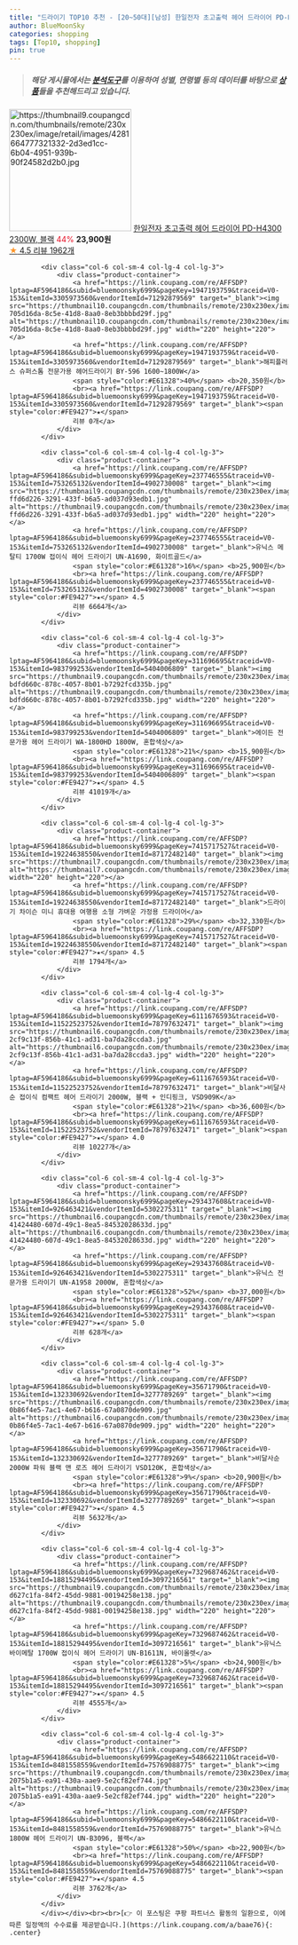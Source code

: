 ```yaml
---
title: "드라이기 TOP10 추천 - [20~50대][남성] 한일전자 초고출력 헤어 드라이어 PD-H4300 2300W, 블랙"
author: BlueMoonSky
categories: shopping
tags: [Top10, shopping]
pin: true
---
```


> ##### 해당 게시물에서는 [**분석도구**](https://itemscout.io/)를 이용하여 **성별**, **연령별** 등의 데이터를 바탕으로 [**상품**](https://link.coupang.com/a/baae76)들을 추천해드리고 있습니다.
<div class="container"><div class="row">
            <div class="col-6 col-sm-4 col-lg-4 col-lg-3">
                <div class="product-container">
                    <a href="https://link.coupang.com/re/AFFSDP?lptag=AF5964186&subid=bluemoonsky6999&pageKey=130911332&traceid=V0-153&itemId=385318409&vendorItemId=3936474941" target="_blank"><img src="https://thumbnail9.coupangcdn.com/thumbnails/remote/230x230ex/image/retail/images/4281664777321332-2d3ed1cc-6b04-4951-939b-90f24582d2b0.jpg" alt="https://thumbnail9.coupangcdn.com/thumbnails/remote/230x230ex/image/retail/images/4281664777321332-2d3ed1cc-6b04-4951-939b-90f24582d2b0.jpg" width="220" height="220"></a>
                    <a href="https://link.coupang.com/re/AFFSDP?lptag=AF5964186&subid=bluemoonsky6999&pageKey=130911332&traceid=V0-153&itemId=385318409&vendorItemId=3936474941" target="_blank">한일전자 초고출력 헤어 드라이어 PD-H4300 2300W, 블랙</a>
                    <span style="color:#E61328">44%</span> <b>23,900원</b>
                    <br><a href="https://link.coupang.com/re/AFFSDP?lptag=AF5964186&subid=bluemoonsky6999&pageKey=130911332&traceid=V0-153&itemId=385318409&vendorItemId=3936474941" target="_blank"><span style="color:#FE9427">★</span> 4.5
                    리뷰 1962개</a>
                </div>
            </div>
            
            <div class="col-6 col-sm-4 col-lg-4 col-lg-3">
                <div class="product-container">
                    <a href="https://link.coupang.com/re/AFFSDP?lptag=AF5964186&subid=bluemoonsky6999&pageKey=1947193759&traceid=V0-153&itemId=3305973560&vendorItemId=71292879569" target="_blank"><img src="https://thumbnail10.coupangcdn.com/thumbnails/remote/230x230ex/image/retail/images/451740198123299-705d16da-8c5e-41d8-8aa0-8eb3bbbbd29f.jpg" alt="https://thumbnail10.coupangcdn.com/thumbnails/remote/230x230ex/image/retail/images/451740198123299-705d16da-8c5e-41d8-8aa0-8eb3bbbbd29f.jpg" width="220" height="220"></a>
                    <a href="https://link.coupang.com/re/AFFSDP?lptag=AF5964186&subid=bluemoonsky6999&pageKey=1947193759&traceid=V0-153&itemId=3305973560&vendorItemId=71292879569" target="_blank">해피플러스 슈퍼스톰 전문가용 헤어드라이기 BY-596 1600~1800W</a>
                    <span style="color:#E61328">40%</span> <b>20,350원</b>
                    <br><a href="https://link.coupang.com/re/AFFSDP?lptag=AF5964186&subid=bluemoonsky6999&pageKey=1947193759&traceid=V0-153&itemId=3305973560&vendorItemId=71292879569" target="_blank"><span style="color:#FE9427">★</span> 
                    리뷰 0개</a>
                </div>
            </div>
            
            <div class="col-6 col-sm-4 col-lg-4 col-lg-3">
                <div class="product-container">
                    <a href="https://link.coupang.com/re/AFFSDP?lptag=AF5964186&subid=bluemoonsky6999&pageKey=237746555&traceid=V0-153&itemId=753265132&vendorItemId=4902730008" target="_blank"><img src="https://thumbnail9.coupangcdn.com/thumbnails/remote/230x230ex/image/retail/images/8835214994474320-ffd6d226-3291-433f-b6a5-ad037d93edb1.jpg" alt="https://thumbnail9.coupangcdn.com/thumbnails/remote/230x230ex/image/retail/images/8835214994474320-ffd6d226-3291-433f-b6a5-ad037d93edb1.jpg" width="220" height="220"></a>
                    <a href="https://link.coupang.com/re/AFFSDP?lptag=AF5964186&subid=bluemoonsky6999&pageKey=237746555&traceid=V0-153&itemId=753265132&vendorItemId=4902730008" target="_blank">유닉스 메탈티 1700W 접이식 헤어 드라이기 UN-A1690, 화이트골드</a>
                    <span style="color:#E61328">16%</span> <b>25,900원</b>
                    <br><a href="https://link.coupang.com/re/AFFSDP?lptag=AF5964186&subid=bluemoonsky6999&pageKey=237746555&traceid=V0-153&itemId=753265132&vendorItemId=4902730008" target="_blank"><span style="color:#FE9427">★</span> 4.5
                    리뷰 6664개</a>
                </div>
            </div>
            
            <div class="col-6 col-sm-4 col-lg-4 col-lg-3">
                <div class="product-container">
                    <a href="https://link.coupang.com/re/AFFSDP?lptag=AF5964186&subid=bluemoonsky6999&pageKey=311696695&traceid=V0-153&itemId=983799253&vendorItemId=5404006809" target="_blank"><img src="https://thumbnail9.coupangcdn.com/thumbnails/remote/230x230ex/image/retail/images/1934922390278959-bdfd660c-878c-4057-8b01-b7292fcd335b.jpg" alt="https://thumbnail9.coupangcdn.com/thumbnails/remote/230x230ex/image/retail/images/1934922390278959-bdfd660c-878c-4057-8b01-b7292fcd335b.jpg" width="220" height="220"></a>
                    <a href="https://link.coupang.com/re/AFFSDP?lptag=AF5964186&subid=bluemoonsky6999&pageKey=311696695&traceid=V0-153&itemId=983799253&vendorItemId=5404006809" target="_blank">에이든 전문가용 헤어 드라이기 WA-1800HD 1800W, 혼합색상</a>
                    <span style="color:#E61328">21%</span> <b>15,900원</b>
                    <br><a href="https://link.coupang.com/re/AFFSDP?lptag=AF5964186&subid=bluemoonsky6999&pageKey=311696695&traceid=V0-153&itemId=983799253&vendorItemId=5404006809" target="_blank"><span style="color:#FE9427">★</span> 4.5
                    리뷰 41019개</a>
                </div>
            </div>
            
            <div class="col-6 col-sm-4 col-lg-4 col-lg-3">
                <div class="product-container">
                    <a href="https://link.coupang.com/re/AFFSDP?lptag=AF5964186&subid=bluemoonsky6999&pageKey=7415717527&traceid=V0-153&itemId=19224638550&vendorItemId=87172482140" target="_blank"><img src="https://thumbnail7.coupangcdn.com/thumbnails/remote/230x230ex/image/vendor_inventory/28d1/3acd9be37d219bcc599177c2e28877780f82edba1e99bb52ef825cb36fb2.png" alt="https://thumbnail7.coupangcdn.com/thumbnails/remote/230x230ex/image/vendor_inventory/28d1/3acd9be37d219bcc599177c2e28877780f82edba1e99bb52ef825cb36fb2.png" width="220" height="220"></a>
                    <a href="https://link.coupang.com/re/AFFSDP?lptag=AF5964186&subid=bluemoonsky6999&pageKey=7415717527&traceid=V0-153&itemId=19224638550&vendorItemId=87172482140" target="_blank">드라이기 차이슨 미니 휴대용 여행용 소형 가벼운 가정용 드라이어</a>
                    <span style="color:#E61328">29%</span> <b>32,330원</b>
                    <br><a href="https://link.coupang.com/re/AFFSDP?lptag=AF5964186&subid=bluemoonsky6999&pageKey=7415717527&traceid=V0-153&itemId=19224638550&vendorItemId=87172482140" target="_blank"><span style="color:#FE9427">★</span> 4.5
                    리뷰 1794개</a>
                </div>
            </div>
            
            <div class="col-6 col-sm-4 col-lg-4 col-lg-3">
                <div class="product-container">
                    <a href="https://link.coupang.com/re/AFFSDP?lptag=AF5964186&subid=bluemoonsky6999&pageKey=6111676593&traceid=V0-153&itemId=11522523752&vendorItemId=78797632471" target="_blank"><img src="https://thumbnail6.coupangcdn.com/thumbnails/remote/230x230ex/image/retail/images/8579085663522574-2cf9c13f-856b-41c1-ad31-ba7da28ccda3.jpg" alt="https://thumbnail6.coupangcdn.com/thumbnails/remote/230x230ex/image/retail/images/8579085663522574-2cf9c13f-856b-41c1-ad31-ba7da28ccda3.jpg" width="220" height="220"></a>
                    <a href="https://link.coupang.com/re/AFFSDP?lptag=AF5964186&subid=bluemoonsky6999&pageKey=6111676593&traceid=V0-153&itemId=11522523752&vendorItemId=78797632471" target="_blank">비달사순 접이식 컴팩트 헤어 드라이기 2000W, 블랙 + 인디핑크, VSD909K</a>
                    <span style="color:#E61328">21%</span> <b>36,600원</b>
                    <br><a href="https://link.coupang.com/re/AFFSDP?lptag=AF5964186&subid=bluemoonsky6999&pageKey=6111676593&traceid=V0-153&itemId=11522523752&vendorItemId=78797632471" target="_blank"><span style="color:#FE9427">★</span> 4.0
                    리뷰 10227개</a>
                </div>
            </div>
            
            <div class="col-6 col-sm-4 col-lg-4 col-lg-3">
                <div class="product-container">
                    <a href="https://link.coupang.com/re/AFFSDP?lptag=AF5964186&subid=bluemoonsky6999&pageKey=293437608&traceid=V0-153&itemId=926463421&vendorItemId=5302275311" target="_blank"><img src="https://thumbnail6.coupangcdn.com/thumbnails/remote/230x230ex/image/retail/images/8846017794185854-41424480-607d-49c1-8ea5-84532028633d.jpg" alt="https://thumbnail6.coupangcdn.com/thumbnails/remote/230x230ex/image/retail/images/8846017794185854-41424480-607d-49c1-8ea5-84532028633d.jpg" width="220" height="220"></a>
                    <a href="https://link.coupang.com/re/AFFSDP?lptag=AF5964186&subid=bluemoonsky6999&pageKey=293437608&traceid=V0-153&itemId=926463421&vendorItemId=5302275311" target="_blank">유닉스 전문가용 드라이기 UN-A1958 2000W, 혼합색상</a>
                    <span style="color:#E61328">52%</span> <b>37,000원</b>
                    <br><a href="https://link.coupang.com/re/AFFSDP?lptag=AF5964186&subid=bluemoonsky6999&pageKey=293437608&traceid=V0-153&itemId=926463421&vendorItemId=5302275311" target="_blank"><span style="color:#FE9427">★</span> 5.0
                    리뷰 628개</a>
                </div>
            </div>
            
            <div class="col-6 col-sm-4 col-lg-4 col-lg-3">
                <div class="product-container">
                    <a href="https://link.coupang.com/re/AFFSDP?lptag=AF5964186&subid=bluemoonsky6999&pageKey=35671790&traceid=V0-153&itemId=132330692&vendorItemId=3277789269" target="_blank"><img src="https://thumbnail6.coupangcdn.com/thumbnails/remote/230x230ex/image/retail/images/9001769188133563-0b86f4e5-7ac1-4e67-b616-67a0870de909.jpg" alt="https://thumbnail6.coupangcdn.com/thumbnails/remote/230x230ex/image/retail/images/9001769188133563-0b86f4e5-7ac1-4e67-b616-67a0870de909.jpg" width="220" height="220"></a>
                    <a href="https://link.coupang.com/re/AFFSDP?lptag=AF5964186&subid=bluemoonsky6999&pageKey=35671790&traceid=V0-153&itemId=132330692&vendorItemId=3277789269" target="_blank">비달사순 2000W 파워 블랙 앤 로즈 헤어 드라이기 VSD120K, 혼합색상</a>
                    <span style="color:#E61328">9%</span> <b>20,900원</b>
                    <br><a href="https://link.coupang.com/re/AFFSDP?lptag=AF5964186&subid=bluemoonsky6999&pageKey=35671790&traceid=V0-153&itemId=132330692&vendorItemId=3277789269" target="_blank"><span style="color:#FE9427">★</span> 4.5
                    리뷰 5632개</a>
                </div>
            </div>
            
            <div class="col-6 col-sm-4 col-lg-4 col-lg-3">
                <div class="product-container">
                    <a href="https://link.coupang.com/re/AFFSDP?lptag=AF5964186&subid=bluemoonsky6999&pageKey=7329687462&traceid=V0-153&itemId=18815294495&vendorItemId=3097216561" target="_blank"><img src="https://thumbnail9.coupangcdn.com/thumbnails/remote/230x230ex/image/retail/images/31970143488155-d627c1fa-84f2-45dd-9881-00194258e138.jpg" alt="https://thumbnail9.coupangcdn.com/thumbnails/remote/230x230ex/image/retail/images/31970143488155-d627c1fa-84f2-45dd-9881-00194258e138.jpg" width="220" height="220"></a>
                    <a href="https://link.coupang.com/re/AFFSDP?lptag=AF5964186&subid=bluemoonsky6999&pageKey=7329687462&traceid=V0-153&itemId=18815294495&vendorItemId=3097216561" target="_blank">유닉스 바이메탈 1700W 접이식 헤어 드라이기 UN-B1611N, 바이올렛</a>
                    <span style="color:#E61328">5%</span> <b>24,900원</b>
                    <br><a href="https://link.coupang.com/re/AFFSDP?lptag=AF5964186&subid=bluemoonsky6999&pageKey=7329687462&traceid=V0-153&itemId=18815294495&vendorItemId=3097216561" target="_blank"><span style="color:#FE9427">★</span> 4.5
                    리뷰 4555개</a>
                </div>
            </div>
            
            <div class="col-6 col-sm-4 col-lg-4 col-lg-3">
                <div class="product-container">
                    <a href="https://link.coupang.com/re/AFFSDP?lptag=AF5964186&subid=bluemoonsky6999&pageKey=5486622110&traceid=V0-153&itemId=8481558559&vendorItemId=75769088775" target="_blank"><img src="https://thumbnail9.coupangcdn.com/thumbnails/remote/230x230ex/image/retail/images/8501660575465738-2075b1a5-ea91-430a-aae9-5e2cf82ef744.jpg" alt="https://thumbnail9.coupangcdn.com/thumbnails/remote/230x230ex/image/retail/images/8501660575465738-2075b1a5-ea91-430a-aae9-5e2cf82ef744.jpg" width="220" height="220"></a>
                    <a href="https://link.coupang.com/re/AFFSDP?lptag=AF5964186&subid=bluemoonsky6999&pageKey=5486622110&traceid=V0-153&itemId=8481558559&vendorItemId=75769088775" target="_blank">유닉스 1800W 헤어 드라이기 UN-B3096, 블랙</a>
                    <span style="color:#E61328">50%</span> <b>22,900원</b>
                    <br><a href="https://link.coupang.com/re/AFFSDP?lptag=AF5964186&subid=bluemoonsky6999&pageKey=5486622110&traceid=V0-153&itemId=8481558559&vendorItemId=75769088775" target="_blank"><span style="color:#FE9427">★</span> 4.5
                    리뷰 3762개</a>
                </div>
            </div>
            </div></div><br><br>[👉 이 포스팅은 쿠팡 파트너스 활동의 일환으로, 이에 따른 일정액의 수수료를 제공받습니다.](https://link.coupang.com/a/baae76){: .center}